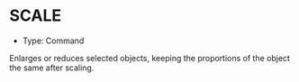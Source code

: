 # SCALE

- Type: Command

Enlarges or reduces selected objects, keeping the proportions of the object the same after scaling.
